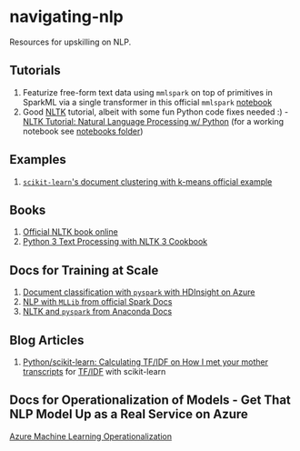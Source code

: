 # navigating-nlp
Resources for upskilling on NLP.

## Tutorials

1.  Featurize free-form text data using `mmlspark` on top of primitives in SparkML via a single transformer in this official `mmlspark` [notebook](https://github.com/Azure/mmlspark/blob/master/notebooks/samples/201%20-%20Amazon%20Book%20Reviews%20-%20TextFeaturizer.ipynb)
2.  Good [NLTK](http://www.nltk.org/) tutorial, albeit with some fun Python code fixes needed :) - [NLTK Tutorial:  Natural Language Processing w/ Python](https://pythonprogramming.net/tokenizing-words-sentences-nltk-tutorial/) (for a working notebook see [notebooks folder](notebooks))

## Examples

1.  [`scikit-learn`'s document clustering with k-means official example](http://scikit-learn.org/stable/auto_examples/text/document_clustering.html#sphx-glr-auto-examples-text-document-clustering-py)

## Books

1.  [Official NLTK book online](http://www.nltk.org/book/)
2.  [Python 3 Text Processing with NLTK 3 Cookbook](https://www.safaribooksonline.com/library/view/python-3-text/9781782167853/)

## Docs for Training at Scale

1.  [Document classification with `pyspark` with HDInsight on Azure](https://docs.microsoft.com/en-us/azure/hdinsight/hdinsight-apache-spark-ipython-notebook-machine-learning)
2.  [NLP with `MLLib` from official Spark Docs](https://spark.apache.org/docs/latest/mllib-feature-extraction.html)
3.  [NLTK and `pyspark` from Anaconda Docs](https://docs.continuum.io/anaconda-scale/howto/spark-nltk)

## Blog Articles

1.  [Python/scikit-learn: Calculating TF/IDF on How I met your mother transcripts](http://www.markhneedham.com/blog/2015/02/15/pythonscikit-learn-calculating-tfidf-on-how-i-met-your-mother-transcripts/) for [TF/IDF](https://en.wikipedia.org/wiki/Tf%E2%80%93idf) with scikit-learn

## Docs for Operationalization of Models - Get That NLP Model Up as a Real Service on Azure

[Azure Machine Learning Operationalization](https://github.com/Azure/Machine-Learning-Operationalization)

